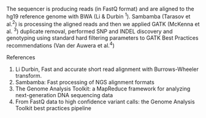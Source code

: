 The sequencer is producing reads (in FastQ format) and are aligned to the hg19 reference genome with BWA (Li & Durbin <sup>1</sup>). 
Sambamba (Tarasov et al.<sup>2</sup>)  is processing the aligned reads and then we applied GATK (McKenna et al. <sup>3</sup>) duplicate removal, 
performed SNP and INDEL discovery and genotyping using standard hard filtering parameters to GATK Best Practices recommendations (Van der Auwera et al.<sup>4</sup>)


References
1)	Li Durbin, Fast and accurate short read alignment with Burrows-Wheeler transform.
2)	Sambamba: Fast processing of NGS alignment formats
3)	The Genome Analysis Toolkit: a MapReduce framework for analyzing next-generation DNA sequencing data
4)	From FastQ data to high confidence variant calls: the Genome Analysis Toolkit best practices pipeline

